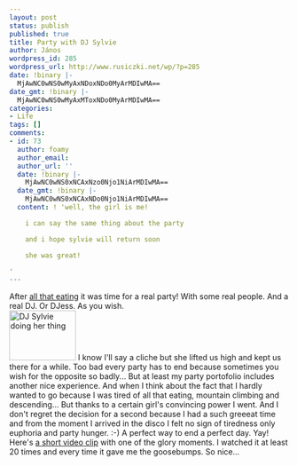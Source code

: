 ```yaml
---
layout: post
status: publish
published: true
title: Party with DJ Sylvie
author: János
wordpress_id: 285
wordpress_url: http://www.rusiczki.net/wp/?p=285
date: !binary |-
  MjAwNC0wNS0wMyAxNDoxNDo0MyArMDIwMA==
date_gmt: !binary |-
  MjAwNC0wNS0wMyAxMToxNDo0MyArMDIwMA==
categories:
- Life
tags: []
comments:
- id: 73
  author: foamy
  author_email: 
  author_url: ''
  date: !binary |-
    MjAwNC0wNS0xNCAxNzo0Njo1NiArMDIwMA==
  date_gmt: !binary |-
    MjAwNC0wNS0xNCAxNDo0Njo1NiArMDIwMA==
  content: ! 'well, the girl is me!

    i can say the same thing about the party

    and i hope sylvie will return soon

    she was great!

'
---
```

<p>After <a href="http://www.rusiczki.net/blog/archives/2004/05/03/the_official_may_1st_food_fest" title="Kitsched - The official May 1st food fest!">all that eating</a> it was time for a real party! With some real people. And a real DJ. Or DJess. As you wish.<br />
<a href="http://www.rusiczki.net/blog/blogpics/dj_sylvie.php" onclick="window.open('http://www.rusiczki.net/blog/blogpics/dj_sylvie.php','popup','width=1024,height=768,scrollbars=no,resizable=no,toolbar=no,directories=no,location=no,menubar=no,status=no,left=0,top=0'); return false"><img src="http://www.rusiczki.net/blog/blogpics/dj_sylvie-thumb.jpg" width="120" height="90" border="0" alt="DJ Sylvie doing her thing" class="postimage" /></a> I know I'll say a cliche but she lifted us high and kept us there for a while. Too bad every party has to end because sometimes you wish for the opposite so badly... But at least my party portofolio includes another nice experience. And when I think about the fact that I hardly wanted to go because I was tired of all that eating, mountain climbing and descending... But thanks to a certain girl's convincing power I went. And I don't regret the decision for a second because I had a such greeeat time and from the moment I arrived in the disco I felt no sign of tiredness only euphoria and party hunger. :-) A perfect way to end a perfect day. Yay!<br />
Here's <a href="http://www.rusiczki.net/blog/blogstuff/sylvie.avi" title="1 MB - DivX 3.1">a short video clip</a> with one of the glory moments. I watched it at least 20 times and every time it gave me the goosebumps. So nice...</p>
